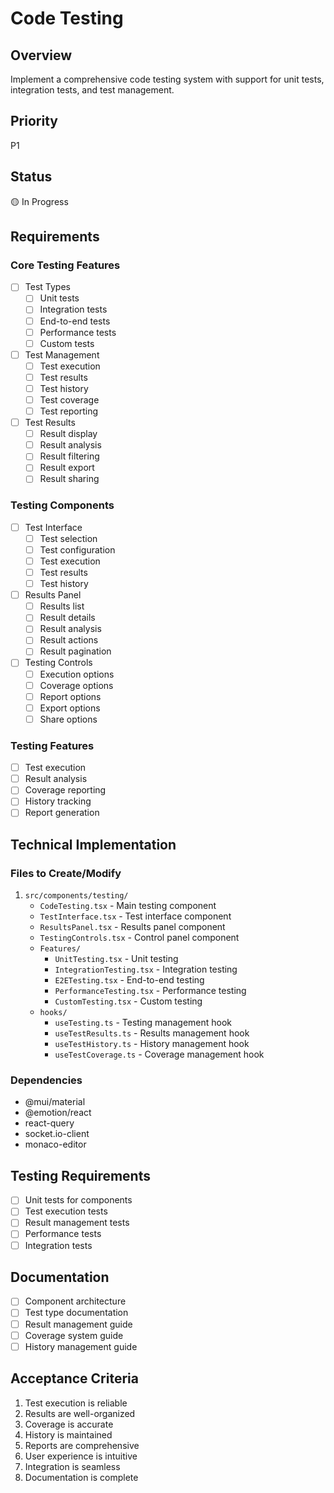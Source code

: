 # Code Testing

## Overview
Implement a comprehensive code testing system with support for unit tests, integration tests, and test management.

## Priority
P1

## Status
🟡 In Progress

## Requirements

### Core Testing Features
- [ ] Test Types
  - [ ] Unit tests
  - [ ] Integration tests
  - [ ] End-to-end tests
  - [ ] Performance tests
  - [ ] Custom tests
- [ ] Test Management
  - [ ] Test execution
  - [ ] Test results
  - [ ] Test history
  - [ ] Test coverage
  - [ ] Test reporting
- [ ] Test Results
  - [ ] Result display
  - [ ] Result analysis
  - [ ] Result filtering
  - [ ] Result export
  - [ ] Result sharing

### Testing Components
- [ ] Test Interface
  - [ ] Test selection
  - [ ] Test configuration
  - [ ] Test execution
  - [ ] Test results
  - [ ] Test history
- [ ] Results Panel
  - [ ] Results list
  - [ ] Result details
  - [ ] Result analysis
  - [ ] Result actions
  - [ ] Result pagination
- [ ] Testing Controls
  - [ ] Execution options
  - [ ] Coverage options
  - [ ] Report options
  - [ ] Export options
  - [ ] Share options

### Testing Features
- [ ] Test execution
- [ ] Result analysis
- [ ] Coverage reporting
- [ ] History tracking
- [ ] Report generation

## Technical Implementation

### Files to Create/Modify
1. `src/components/testing/`
   - `CodeTesting.tsx` - Main testing component
   - `TestInterface.tsx` - Test interface component
   - `ResultsPanel.tsx` - Results panel component
   - `TestingControls.tsx` - Control panel component
   - `Features/`
     - `UnitTesting.tsx` - Unit testing
     - `IntegrationTesting.tsx` - Integration testing
     - `E2ETesting.tsx` - End-to-end testing
     - `PerformanceTesting.tsx` - Performance testing
     - `CustomTesting.tsx` - Custom testing
   - `hooks/`
     - `useTesting.ts` - Testing management hook
     - `useTestResults.ts` - Results management hook
     - `useTestHistory.ts` - History management hook
     - `useTestCoverage.ts` - Coverage management hook

### Dependencies
- @mui/material
- @emotion/react
- react-query
- socket.io-client
- monaco-editor

## Testing Requirements
- [ ] Unit tests for components
- [ ] Test execution tests
- [ ] Result management tests
- [ ] Performance tests
- [ ] Integration tests

## Documentation
- [ ] Component architecture
- [ ] Test type documentation
- [ ] Result management guide
- [ ] Coverage system guide
- [ ] History management guide

## Acceptance Criteria
1. Test execution is reliable
2. Results are well-organized
3. Coverage is accurate
4. History is maintained
5. Reports are comprehensive
6. User experience is intuitive
7. Integration is seamless
8. Documentation is complete 